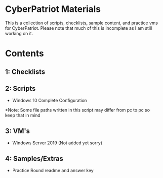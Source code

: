 # CyberPatriot Materials
This is a collection of scripts, checklists, sample content, and practice vms for CyberPatriot. Please note that much of this is incomplete as I am still working on it.
# Contents
## 1: Checklists
## 2: Scripts
- Windows 10 Complete Configuration

*Note: Some file paths written in this script may differ from pc to pc so keep that in mind
## 3: VM's
- Windows Server 2019 (Not added yet sorry)
## 4: Samples/Extras
- Practice Round readme and answer key